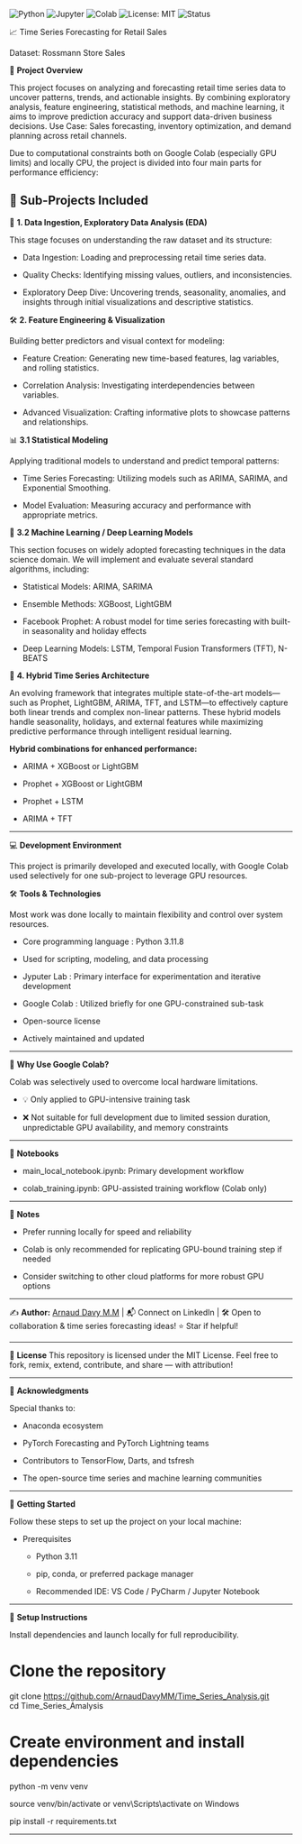![Python](https://img.shields.io/badge/Python-3.11-blue)
![Jupyter](https://img.shields.io/badge/Jupyter-Notebook-orange)
![Colab](https://img.shields.io/badge/Google-Colab-yellow)
![License: MIT](https://img.shields.io/badge/License-MIT-green)
![Status](https://img.shields.io/badge/Status-Active-brightgreen)


📈 Time Series Forecasting for Retail Sales

Dataset: Rossmann Store Sales


🎯 **Project Overview**

This project focuses on analyzing and forecasting retail time series data to uncover patterns, trends, and actionable insights. By combining exploratory analysis, feature engineering, statistical methods, and machine learning, it aims to improve prediction accuracy and support data-driven business decisions. Use Case: Sales forecasting, inventory optimization, and demand planning across retail channels.

Due to computational constraints both on Google Colab (especially GPU limits) and locally CPU, the project is divided into four main parts for performance efficiency:

📂 **Sub-Projects Included**
---

🧭 **1. Data Ingestion, Exploratory Data Analysis (EDA)**

This stage focuses on understanding the raw dataset and its structure:

  - Data Ingestion: Loading and preprocessing retail time series data.

  - Quality Checks: Identifying missing values, outliers, and inconsistencies.

  - Exploratory Deep Dive: Uncovering trends, seasonality, anomalies, and insights through initial visualizations and descriptive statistics.
  

🛠️ **2. Feature Engineering & Visualization**

Building better predictors and visual context for modeling:

  - Feature Creation: Generating new time-based features, lag variables, and rolling statistics.

  - Correlation Analysis: Investigating interdependencies between variables.

  - Advanced Visualization: Crafting informative plots to showcase patterns and relationships.
  

📊 **3.1 Statistical Modeling**

Applying traditional models to understand and predict temporal patterns:

  - Time Series Forecasting: Utilizing models such as ARIMA, SARIMA, and Exponential Smoothing.

  - Model Evaluation: Measuring accuracy and performance with appropriate metrics.
  
  
🤖 **3.2 Machine Learning / Deep Learning Models**

This section focuses on widely adopted forecasting techniques in the data science domain. We will implement and evaluate several standard algorithms, including:

 - Statistical Models: ARIMA, SARIMA

 - Ensemble Methods: XGBoost, LightGBM

 - Facebook Prophet: A robust model for time series forecasting with built-in seasonality and holiday effects

 - Deep Learning Models: LSTM, Temporal Fusion Transformers (TFT), N-BEATS
 

🚀 **4. Hybrid Time Series Architecture**

An evolving framework that integrates multiple state-of-the-art models—such as Prophet, LightGBM, ARIMA, TFT, and LSTM—to effectively capture both linear trends and complex non-linear patterns. These hybrid models handle seasonality, holidays, and external features while maximizing predictive performance through intelligent residual learning.

**Hybrid combinations for enhanced performance:**

 - ARIMA + XGBoost or LightGBM
 
 - Prophet + XGBoost or LightGBM
     
 - Prophet + LSTM
     
 - ARIMA + TFT
 
---

💻 **Development Environment**

This project is primarily developed and executed locally, with Google Colab used selectively for one sub-project to leverage GPU resources.

🛠️ **Tools & Technologies**

Most work was done locally to maintain flexibility and control over system resources.

  - Core programming language : Python 3.11.8

  - Used for scripting, modeling, and data processing
    
  - Jyputer Lab : Primary interface for experimentation and iterative development

  - Google Colab : Utilized briefly for one GPU-constrained sub-task

  - Open-source license

  - Actively maintained and updated
  
---

🚀 **Why Use Google Colab?**

Colab was selectively used to overcome local hardware limitations.

  - 💡 Only applied to GPU-intensive training task

  - ❌ Not suitable for full development due to limited session duration, unpredictable GPU availability, and memory constraints
  
---

📓 **Notebooks**

   - main_local_notebook.ipynb: Primary development workflow

   - colab_training.ipynb: GPU-assisted training workflow (Colab only)
   
---

💬 **Notes**

   - Prefer running locally for speed and reliability

   - Colab is only recommended for replicating GPU-bound training step if needed

   - Consider switching to other cloud platforms for more robust GPU options
   
---

✍️ **Author:** [Arnaud Davy M.M](https://www.linkedin.com/in/arnauddavy-mm) | 📬 Connect on LinkedIn | 🛠️ Open to collaboration & time series forecasting ideas! ⭐ Star if helpful!

---
📝 **License**
This repository is licensed under the MIT License. Feel free to fork, remix, extend, contribute, and share — with attribution!

---

🙏 **Acknowledgments**

Special thanks to:

 - Anaconda ecosystem
            
 - PyTorch Forecasting and PyTorch Lightning teams
            
 - Contributors to TensorFlow, Darts, and tsfresh
            
 - The open-source time series and machine learning communities
    
---

🚀 **Getting Started**

Follow these steps to set up the project on your local machine:

- Prerequisites

  - Python 3.11

  - pip, conda, or preferred package manager

  - Recommended IDE: VS Code / PyCharm / Jupyter Notebook

---  
  
🧪 **Setup Instructions**

Install dependencies and launch locally for full reproducibility.

# Clone the repository
git clone https://github.com/ArnaudDavyMM/Time_Series_Analysis.git  
cd Time_Series_Amalysis

# Create environment and install dependencies
python -m venv venv

source venv/bin/activate
or venv\Scripts\activate on Windows
  
pip install -r requirements.txt

---  
    
    
